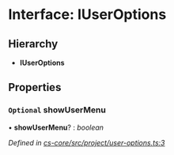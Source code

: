 # Interface: IUserOptions

## Hierarchy

* **IUserOptions**

## Properties

### `Optional` showUserMenu

• **showUserMenu**? : *boolean*

*Defined in [cs-core/src/project/user-options.ts:3](https://github.com/TNOCS/csnext/blob/99cbd46d/packages/cs-core/src/project/user-options.ts#L3)*

